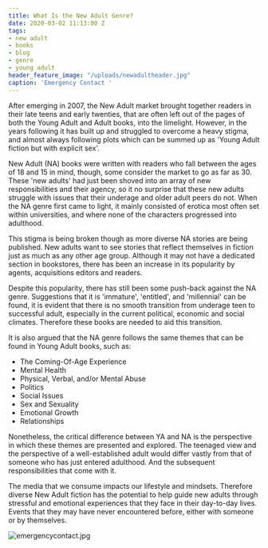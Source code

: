 ```yaml
---
title: What Is the New Adult Genre?
date: 2020-03-02 11:13:00 Z
tags:
- new adult
- books
- blog
- genre
- young adult
header_feature_image: "/uploads/newadultheader.jpg"
caption: 'Emergency Contact '
---
```


After emerging in 2007, the New Adult market brought together readers in their late teens and early twenties, that are often left out of the pages of both the Young Adult and Adult books, into the limelight. However, in the years following it has built up and struggled to overcome a heavy stigma, and almost always following plots which can be summed up as 'Young Adult fiction but with explicit sex'. 

New Adult (NA) books were written with readers who fall between the ages of 18 and 15 in mind, though, some consider the market to go as far as 30. These 'new adults' had just been shoved into an array of new responsibilities and their agency, so it no surprise that these new adults struggle with issues that their underage and older adult peers do not. When the NA genre first came to light, it mainly consisted of erotica most often set within universities, and where none of the characters progressed into adulthood. 

This stigma is being broken though as more diverse NA stories are being published. New adults want to see stories that reflect themselves in fiction just as much as any other age group. Although it may not have a dedicated section in bookstores, there has been an increase in its popularity by agents, acquisitions editors and readers.

Despite this popularity, there has still been some push-back against the NA genre. Suggestions that it is 'immature', 'entitled', and 'millennial' can be found, it is evident that there is no smooth transition from underage teen to successful adult, especially in the current political, economic and social climates. Therefore these books are needed to aid this transition.

It is also argued that the NA genre follows the same themes that can be found in Young Adult books, such as:

* The Coming-Of-Age Experience
* Mental Health
* Physical, Verbal, and/or Mental Abuse
* Politics
* Social Issues
* Sex and Sexuality
* Emotional Growth
* Relationships

Nonetheless, the critical difference between YA and NA is the perspective in which these themes are presented and explored. The teenaged view and the perspective of a well-established adult would differ vastly from that of someone who has just entered adulthood. And the subsequent responsibilities that come with it.

The media that we consume impacts our lifestyle and mindsets. Therefore diverse New Adult fiction has the potential to help guide new adults through stressful and emotional experiences that they face in their day-to-day lives. Events that they may have never encountered before, either with someone or by themselves.

![emergencycontact.jpg](/uploads/emergencycontact.jpg)